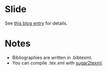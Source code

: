 # Slide
See [this blog entry](http://saireya.hateblo.jp/entry/class/intellectualproperty) for details.

# Notes
- Bibliographies are written in .bibtexml.
- You can compile .tex.xml with [sugar2texml](https://bitbucket.org/saireya/sugar2texml).
